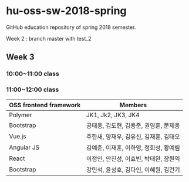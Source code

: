 # hu-oss-sw-2018-spring
GitHub education repository of spring 2018 semester.


Week 2 : branch master with test_2

## Week 3

### 10:00~11:00 class

### 11:00~12:00 class

| OSS frontend framework | Members |
|------------------------|---------|
| Polymer                | JK1, Jk2, JK3, JK4|
| Bootstrap             | 공태웅, 김도현, 김용준, 권영훈, 문제웅|
| Vue.js              | 주한새, 양재우, 김유신, 김재훈, 김태오|
| Angular JS             | 김예준, 이재훈, 이하영, 정회성, 황예림 |
| React | 이정인, 안진성, 이효빈, 박태완, 장원익 |
| Bootstrap | 강민석, 윤성호, 김다인, 이혜원, 김건기 |
